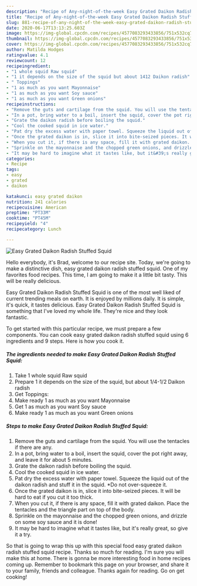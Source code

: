```yaml
---
description: "Recipe of Any-night-of-the-week Easy Grated Daikon Radish Stuffed Squid"
title: "Recipe of Any-night-of-the-week Easy Grated Daikon Radish Stuffed Squid"
slug: 881-recipe-of-any-night-of-the-week-easy-grated-daikon-radish-stuffed-squid
date: 2020-06-17T13:13:25.603Z
image: https://img-global.cpcdn.com/recipes/4577083293433856/751x532cq70/easy-grated-daikon-radish-stuffed-squid-recipe-main-photo.jpg
thumbnail: https://img-global.cpcdn.com/recipes/4577083293433856/751x532cq70/easy-grated-daikon-radish-stuffed-squid-recipe-main-photo.jpg
cover: https://img-global.cpcdn.com/recipes/4577083293433856/751x532cq70/easy-grated-daikon-radish-stuffed-squid-recipe-main-photo.jpg
author: Matilda Hodges
ratingvalue: 4.1
reviewcount: 12
recipeingredient:
- "1 whole squid Raw squid"
- "1 it depends on the size of the squid but about 1412 Daikon radish"
- " Toppings"
- "1 as much as you want Mayonnaise"
- "1 as much as you want Soy sauce"
- "1 as much as you want Green onions"
recipeinstructions:
- "Remove the guts and cartilage from the squid. You will use the tentacles if there are any."
- "In a pot, bring water to a boil, insert the squid, cover the pot right away, and leave it for about 5 minutes."
- "Grate the daikon radish before boiling the squid."
- "Cool the cooked squid in ice water."
- "Pat dry the excess water with paper towel. Squeeze the liquid out of the daikon radish and stuff it in the squid. *Do not over-squeeze it."
- "Once the grated daikon is in, slice it into bite-seized pieces. It will be hard to eat if you cut it too thick."
- "When you cut it, if there is any space, fill it with grated daikon. Place the tentacles and the triangle part on top of the body."
- "Sprinkle on the mayonnaise and the chopped green onions, and drizzle on some soy sauce and it is done!"
- "It may be hard to imagine what it tastes like, but it&#39;s really great, so give it a try."
categories:
- Recipe
tags:
- easy
- grated
- daikon

katakunci: easy grated daikon 
nutrition: 241 calories
recipecuisine: American
preptime: "PT33M"
cooktime: "PT45M"
recipeyield: "4"
recipecategory: Lunch

---
```



![Easy Grated Daikon Radish Stuffed Squid](https://img-global.cpcdn.com/recipes/4577083293433856/751x532cq70/easy-grated-daikon-radish-stuffed-squid-recipe-main-photo.jpg)

Hello everybody, it's Brad, welcome to our recipe site. Today, we're going to make a distinctive dish, easy grated daikon radish stuffed squid. One of my favorites food recipes. This time, I am going to make it a little bit tasty. This will be really delicious.

Easy Grated Daikon Radish Stuffed Squid is one of the most well liked of current trending meals on earth. It is enjoyed by millions daily. It is simple, it's quick, it tastes delicious. Easy Grated Daikon Radish Stuffed Squid is something that I've loved my whole life. They're nice and they look fantastic.




To get started with this particular recipe, we must prepare a few components. You can cook easy grated daikon radish stuffed squid using 6 ingredients and 9 steps. Here is how you cook it.

<!--inarticleads1-->

##### The ingredients needed to make Easy Grated Daikon Radish Stuffed Squid:

1. Take 1 whole squid Raw squid
1. Prepare 1 it depends on the size of the squid, but about 1/4-1/2 Daikon radish
1. Get  Toppings:
1. Make ready 1 as much as you want Mayonnaise
1. Get 1 as much as you want Soy sauce
1. Make ready 1 as much as you want Green onions




<!--inarticleads2-->

##### Steps to make Easy Grated Daikon Radish Stuffed Squid:

1. Remove the guts and cartilage from the squid. You will use the tentacles if there are any.
1. In a pot, bring water to a boil, insert the squid, cover the pot right away, and leave it for about 5 minutes.
1. Grate the daikon radish before boiling the squid.
1. Cool the cooked squid in ice water.
1. Pat dry the excess water with paper towel. Squeeze the liquid out of the daikon radish and stuff it in the squid. *Do not over-squeeze it.
1. Once the grated daikon is in, slice it into bite-seized pieces. It will be hard to eat if you cut it too thick.
1. When you cut it, if there is any space, fill it with grated daikon. Place the tentacles and the triangle part on top of the body.
1. Sprinkle on the mayonnaise and the chopped green onions, and drizzle on some soy sauce and it is done!
1. It may be hard to imagine what it tastes like, but it&#39;s really great, so give it a try.




So that is going to wrap this up with this special food easy grated daikon radish stuffed squid recipe. Thanks so much for reading. I'm sure you will make this at home. There is gonna be more interesting food in home recipes coming up. Remember to bookmark this page on your browser, and share it to your family, friends and colleague. Thanks again for reading. Go on get cooking!
